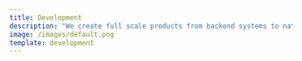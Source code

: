 ```yaml
---
title: Development
description: "We create full scale products from backend systems to native apps for Apple platforms, Android and the web."
image: /images/default.png
template: development
---
```

